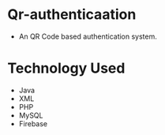 # Qr-authenticaation
* An QR Code based authentication system.
# Technology Used
* Java
* XML
* PHP
* MySQL
* Firebase
